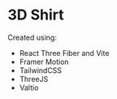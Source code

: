 # 3D Shirt

Created using:

-   React Three Fiber and Vite
-   Framer Motion
-   TailwindCSS
-   ThreeJS
-   Valtio
